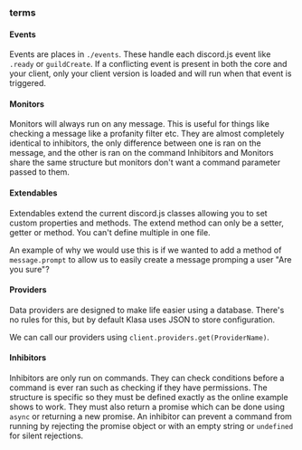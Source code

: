### terms
#### Events
Events are places in `./events`. These handle each discord.js event like `.ready` or `guildCreate`.
If a conflicting event is present in both the core and your client, only your client version is loaded and will run when that event is triggered.

#### Monitors
Monitors will always run on any message. This is useful for things like checking a message like a profanity filter etc.
They are almost completely identical to inhibitors, the only difference between one is ran on the message, and the other is ran on the command
Inhibitors and Monitors share the same structure but monitors don't want a command parameter passed to them.

#### Extendables
Extendables extend the current discord.js classes allowing you to set custom properties and methods.
The extend method can only be a setter, getter or method. You can't define multiple in one file.

An example of why we would use this is if we wanted to add a method of `message.prompt` to allow us to easily create a message promping a user "Are you sure"?

#### Providers
Data providers are designed to make life easier using a database. There's no rules for this, but by default Klasa uses JSON to store configuration.

We can call our providers using `client.providers.get(ProviderName)`.

#### Inhibitors
Inhibitors are only run on commands. They can check conditions before a command is ever ran such as checking if they have permissions.
The structure is specific so they must be defined exactly as the online example shows to work. They must also return a promise which can be done using `async` or returning a new promise. An inhibitor can prevent a command from running by rejecting the promise object or with an empty string or `undefined` for silent rejections.
